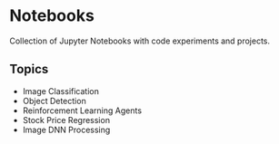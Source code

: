 # Notebooks
Collection of Jupyter Notebooks with code experiments and projects.

## Topics
- Image Classification
- Object Detection
- Reinforcement Learning Agents
- Stock Price Regression
- Image DNN Processing
